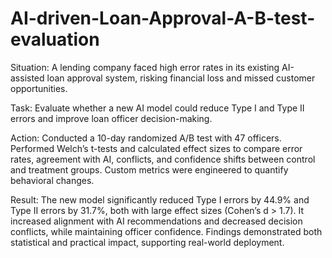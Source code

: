 # AI-driven-Loan-Approval-A-B-test-evaluation

Situation:
A lending company faced high error rates in its existing AI-assisted loan approval system, risking financial loss and missed customer opportunities.

Task:
Evaluate whether a new AI model could reduce Type I and Type II errors and improve loan officer decision-making.

Action:
Conducted a 10-day randomized A/B test with 47 officers. Performed Welch’s t-tests and calculated effect sizes to compare error rates, agreement with AI, conflicts, and confidence shifts between control and treatment groups. Custom metrics were engineered to quantify behavioral changes.

Result:
The new model significantly reduced Type I errors by 44.9% and Type II errors by 31.7%, both with large effect sizes (Cohen’s d > 1.7). It increased alignment with AI recommendations and decreased decision conflicts, while maintaining officer confidence. Findings demonstrated both statistical and practical impact, supporting real-world deployment.
